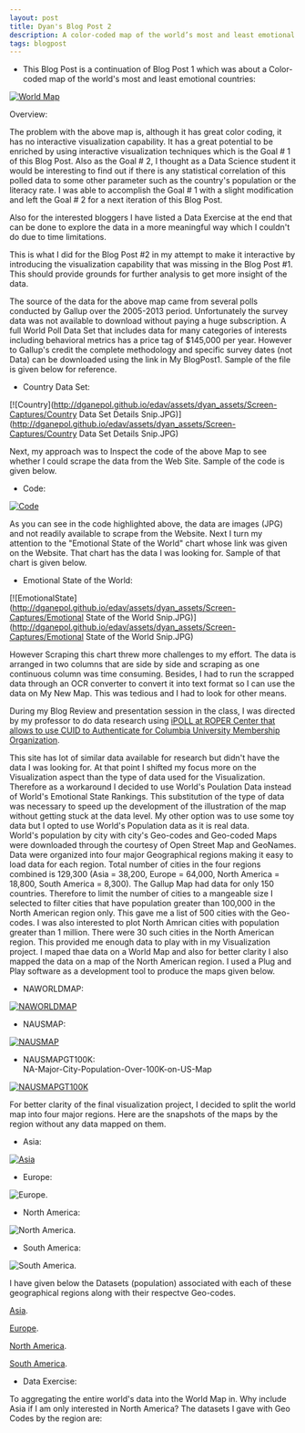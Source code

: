 ```yaml
---
layout: post
title: Dyan's Blog Post 2
description: A color-coded map of the world’s most and least emotional countries - Revisited 
tags: blogpost
---
```


* This Blog Post is a continuation of Blog Post 1 which was about a Color-coded map of the world's most and least emotional countries: <br> 


[![World Map](http://ganepola.github.io/edav/assets/dyan_assets/emotional-countries.JPG)](http://ganepola.github.io/edav/assets/dyan_assets/emotional-countries.JPG)


Overview:

The problem with the above map is, although it has great color coding, it has no interactive visualization capability. It has a great potential to be enriched by using interactive visualization techniques which is the Goal # 1 of this Blog Post. Also as the Goal # 2, I thought as a Data Science student it would be interesting to find out if there is any statistical correlation of this polled data to some other parameter such as the country's population or the literacy rate. I was able to accomplish the Goal # 1 with a slight modification and left the Goal # 2 for a next iteration of this Blog Post. 

Also for the interested bloggers I have listed a Data Exercise at the end that can be done to explore the data in a more meaningful way which I couldn't do due to time limitations.     


This is what I did for the Blog Post #2 in my attempt to make it interactive by introducing the visualization capability that was missing in the Blog Post #1. This should provide grounds for further analysis to get more insight of the data.

The source of the data for the above map came from several polls conducted by Gallup over the 2005-2013 period. Unfortunately the survey data was not available to download without paying a huge subscription. A full World Poll Data Set that includes data for many categories of interests including behavioral metrics has a price tag of $145,000 per year. However to Gallup's credit the complete methodology and specific survey dates (not Data) can be downloaded using the link in My BlogPost1. Sample of the file is given below for reference.  

* Country Data Set: <br>

[![Country](http://dganepol.github.io/edav/assets/dyan_assets/Screen-Captures/Country Data Set Details Snip.JPG)](http://dganepol.github.io/edav/assets/dyan_assets/Screen-Captures/Country Data Set Details Snip.JPG)

Next, my approach was to Inspect the code of the above Map to see whether I could scrape the data from the Web Site. Sample of the code is given below.  

* Code: <br>

[![Code](http://dganepol.github.io/edav/assets/dyan_assets/Screen-Captures/Snippet-of-Gallup-Map.JPG)](http://dganepol.github.io/edav/assets/dyan_assets/Screen-Captures/Snippet-of-Gallup-Map.JPG)

As you can see in the code highlighted above, the data are images (JPG) and not readily available to scrape from the Website. Next I turn my attention to the "Emotional State of the World" chart whose link was given on the Website. That chart has the data I was looking for. Sample of that chart is given below.

* Emotional State of the World: <br>

[![EmotionalState](http://dganepol.github.io/edav/assets/dyan_assets/Screen-Captures/Emotional State of the World Snip.JPG)](http://dganepol.github.io/edav/assets/dyan_assets/Screen-Captures/Emotional State of the World Snip.JPG)

However Scraping this chart threw more challenges to my effort. The data is arranged in two columns that are side by side and scraping as one continuous column was time consuming. Besides, I had to run the scrapped data through an OCR converter to convert it into text format so I can use the data on My New Map. This was tedious and I had to look for other means. 

During my Blog Review and presentation session in the class, I was directed by my professor to do data research using [iPOLL at ROPER Center that allows to use CUID to Authenticate for Columbia University Membership Organization](http://www.ropercenter.uconn.edu/membership/roper_members.html). 

This site has lot of similar data available for research but didn't have the data I was looking for. At that point I shifted my focus more on the Visualization aspect than the type of data used for the Visualization. Therefore as a workaround I decided to use World's Poulation Data instead of World's Emotional State Rankings. This substitution of the type of data was necessary to speed up the development of the illustration of the map without getting stuck at the data level. My other option was to use some toy data but I opted to use World's Population data as it is real data.          
World's population by city with city's Geo-codes and Geo-coded Maps were downloaded through the courtesy of Open Street Map and GeoNames. Data were organized into four major Geographical regions making it easy to load data for each region. Total number of cities in the four regions combined is 129,300 (Asia = 38,200, Europe = 64,000, North America = 18,800, South America = 8,300). The Gallup Map had data for only 150 countries. Therefore to limit the number of cities to a mangeable size I selected to filter cities that have population greater than 100,000 in the North American region only. This gave me a list of 500 cities with the Geo-codes. I was also interested to plot North Amrican cities with population greater than 1 million. There were 30 such cities in the North American region. This provided me enough data to play with in my Visualization project. I maped thae data on a World Map and also for better clarity I also mapped the data on a map of the North American region. I used a Plug and Play software as a development tool to produce the maps given below.      

* NAWORLDMAP: <br>

[![NAWORLDMAP](http://dganepol.github.io/edav/assets/dyan_assets/Screen-Captures/NA-Major-City-Population-Over-1Million-on-World-Map.JPG)](http://dganepol.github.io/edav/assets/dyan_assets/Screen-Captures/NA-Major-City-Population-Over-1Million-on-World-Map.JPG)

* NAUSMAP: <br>


[![NAUSMAP](http://dganepol.github.io/edav/assets/dyan_assets/Screen-Captures/NA-Major-City-Population-Over-1Million-on-NAUS-Map.JPG)](http://dganepol.github.io/edav/assets/dyan_assets/Screen-Captures/NA-Major-City-Population-Over-1Million-on-NAUS-Map.JPG)


* NAUSMAPGT100K: <br>
NA-Major-City-Population-Over-100K-on-US-Map

[![NAUSMAPGT100K](http://dganepol.github.io/edav/assets/dyan_assets/Screen-Captures/NA-Major-City-Population-Over-100K-on-US-Map.JPG)](http://dganepol.github.io/edav/assets/dyan_assets/Screen-Captures/NA-Major-City-Population-Over-100K-on-US-Map.JPG)




For better clarity of the final visualization project, I decided to split the world map into four major regions. Here are the snapshots of the maps by the region without any data mapped on them. 

* Asia: <br>

[![Asia](http://dganepol.github.io/edav/assets/dyan_assets/GeoMaps/Asia+35-11+180+73.jpg)](http://dganepol.github.io/edav/assets/dyan_assets/GeoMaps/Asia+35-11+180+73.jpg)

* Europe: <br>

![Europe](https://raw.githubusercontent.com/dganepol/edav/gh-pages/assets/dyan_assets/GeoMaps/Europe-27.16+37.5+46+78.5.jpg).

* North America: <br>

![North America](https://raw.githubusercontent.com/dganepol/edav/gh-pages/assets/dyan_assets/GeoMaps/NorthAmerica-179.5+10.7-49.9+87.9.jpg).

* South America: <br>

![South America](https://raw.githubusercontent.com/dganepol/edav/gh-pages/assets/dyan_assets/GeoMaps/southamerica-87.3-54.5-31.55+14.jpg).

I have given below  the Datasets (population) associated with each of these geographical regions along with their respectve Geo-codes. 

[Asia](https://github.com/dganepol/edav/blob/gh-pages/assets/dyan_assets/Asia-City,Country-English.txt).

[Europe](https://github.com/dganepol/edav/blob/gh-pages/assets/dyan_assets/Europe-City,Country-English.txt).

[North America](https://github.com/dganepol/edav/blob/gh-pages/assets/dyan_assets/NA-City,ST-English.txt).

[South America](https://github.com/dganepol/edav/blob/gh-pages/assets/dyan_assets/SA-City,Country-English.txt).

* Data Exercise: <br> 

 To aggregating the entire world's data into the World Map in. Why include Asia if I am only interested in North America? The datasets I gave with Geo Codes by the region are: 